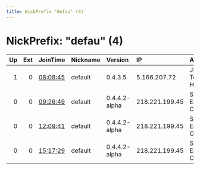 ```yaml
---
title: NickPrefix "defau" (4)
---
```


# NickPrefix: "defau" (4)

|   Up |   Ext | JoinTime                                                                                            | Nickname   | Version       | IP             | AS                               | CC   |   ORp |   Dirp | OS      | Contact                             |   eFamMembers |
|-----:|------:|:----------------------------------------------------------------------------------------------------|:-----------|:--------------|:---------------|:---------------------------------|:-----|------:|-------:|:--------|:------------------------------------|--------------:|
|    1 |     0 | [08:08:45](https://metrics.torproject.org/rs.html#details/AC898F652D60F9CBD872D102DE1848AED94A77B2) | default    | 0.4.3.5       | 5.166.207.72   | JSC ER-Telecom Holding           | ru   |  9001 |      0 | Linux   | torrelayowner-at-torbox3uiot6wchz.o |             1 |
|    0 |     0 | [09:26:49](https://metrics.torproject.org/rs.html#details/0CCE64B75988113C301B32645107A08FCDA76B83) | default    | 0.4.4.2-alpha | 218.221.199.45 | So-net Entertainment Corporation | jp   | 42175 |      0 | Windows | None                                |             1 |
|    0 |     0 | [12:09:41](https://metrics.torproject.org/rs.html#details/C5F8B650D86E576716F672CA6E016FBC37BFAF2C) | default    | 0.4.4.2-alpha | 218.221.199.45 | So-net Entertainment Corporation | jp   | 42175 |      0 | Windows | None                                |             1 |
|    0 |     0 | [15:17:29](https://metrics.torproject.org/rs.html#details/6CBE320608BCACECAB123FA1F398B148DD1E49B4) | default    | 0.4.4.2-alpha | 218.221.199.45 | So-net Entertainment Corporation | jp   | 42175 |      0 | Windows | None                                |             1 |
